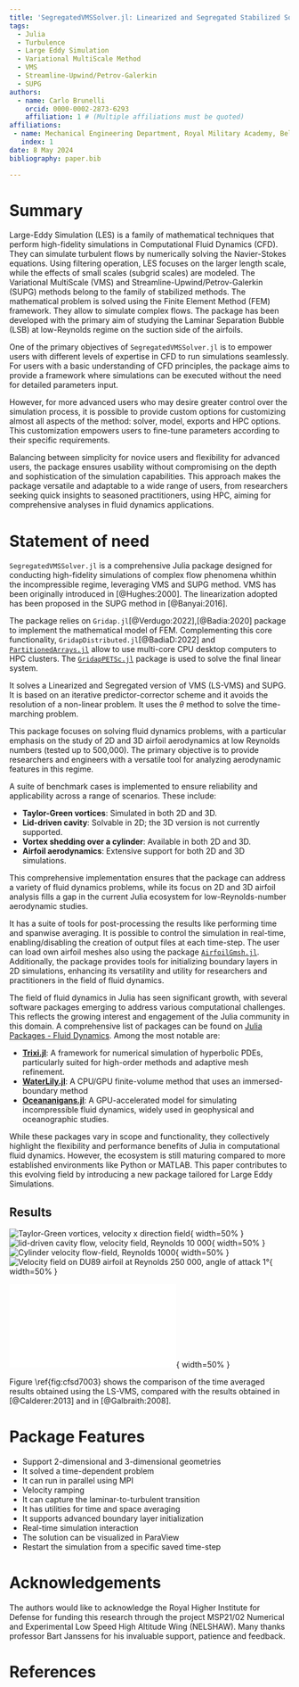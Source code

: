 ```yaml
---
title: 'SegregatedVMSSolver.jl: Linearized and Segregated Stabilized Solver for Large Eddy Simulation in Julia'
tags:
  - Julia
  - Turbulence
  - Large Eddy Simulation
  - Variational MultiScale Method
  - VMS
  - Streamline-Upwind/Petrov-Galerkin
  - SUPG
authors:
  - name: Carlo Brunelli
    orcid: 0000-0002-2873-6293
    affiliation: 1 # (Multiple affiliations must be quoted)
affiliations:
 - name: Mechanical Engineering Department, Royal Military Academy, Belgium
   index: 1
date: 8 May 2024
bibliography: paper.bib

---
```


# Summary
Large-Eddy Simulation (LES) is a family of mathematical techniques that perform high-fidelity simulations in Computational Fluid Dynamics (CFD). They can simulate turbulent flows by numerically solving the Navier-Stokes equations. Using filtering operation, LES focuses on the larger length scale, while the effects of small scales (subgrid scales) are modeled. The Variational MultiScale (VMS) and Streamline-Upwind/Petrov-Galerkin (SUPG) methods belong to the family of stabilized methods. The mathematical problem is solved using the Finite Element Method (FEM) framework. They allow to simulate complex flows. The package has been developed with the primary aim of studying the Laminar Separation Bubble (LSB) at low-Reynolds regime on the suction side of the airfoils. 

One of the primary objectives of `SegregatedVMSSolver.jl` is to empower users with different levels of expertise in CFD to run simulations seamlessly. For users with a basic understanding of CFD principles, the package aims to provide a framework where simulations can be executed without the need for detailed parameters input. 

However, for more advanced users who may desire greater control over the simulation process, it is possible to provide custom options for customizing almost all aspects of the method: solver, model, exports and HPC options. This customization empowers users to fine-tune parameters according to their specific requirements.

Balancing between simplicity for novice users and flexibility for advanced users, the package ensures usability without compromising on the depth and sophistication of the simulation capabilities. This approach makes the package versatile and adaptable to a wide range of users, from researchers seeking quick insights to seasoned practitioners, using HPC, aiming for comprehensive analyses in fluid dynamics applications.


# Statement of need
`SegregatedVMSSolver.jl` is a comprehensive Julia package designed for conducting high-fidelity simulations of complex flow phenomena whithin the incompressible regime, leveraging VMS and SUPG method. VMS has been originally introduced in [@Hughes:2000]. The linearization adopted has been proposed in the SUPG method in [@Banyai:2016].

The package relies on `Gridap.jl`[@Verdugo:2022],[@Badia:2020] package to implement the mathematical model of FEM. Complementing this core functionality, `GridapDistributed.jl`[@BadiaD:2022] and [`PartitionedArrays.jl`](https://github.com/fverdugo/PartitionedArrays.jl) allow to use multi-core CPU desktop computers to HPC clusters. The [`GridapPETSc.jl`](https://github.com/gridap/GridapPETSc.jl) package is used to solve the final linear system. 

It solves a Linearized and Segregated version of VMS (LS-VMS) and SUPG. It is based on an iterative predictor-corrector scheme and it avoids the resolution of a non-linear problem.
It uses the $\theta$ method to solve the time-marching problem. 

This package focuses on solving fluid dynamics problems, with a particular emphasis on the study of 2D and 3D airfoil aerodynamics at low Reynolds numbers (tested up to 500,000). The primary objective is to provide researchers and engineers with a versatile tool for analyzing aerodynamic features in this regime.

A suite of benchmark cases is implemented to ensure reliability and applicability across a range of scenarios. These include:
- **Taylor-Green vortices**: Simulated in both 2D and 3D.
- **Lid-driven cavity**: Solvable in 2D; the 3D version is not currently supported.
- **Vortex shedding over a cylinder**: Available in both 2D and 3D.
- **Airfoil aerodynamics**: Extensive support for both 2D and 3D simulations.

This comprehensive implementation ensures that the package can address a variety of fluid dynamics problems, while its focus on 2D and 3D airfoil analysis fills a gap in the current Julia ecosystem for low-Reynolds-number aerodynamic studies.


It has a suite of tools for post-processing the results like performing time and spanwise averaging. It is possible to control the simulation in real-time, enabling/disabling the creation of output files at each time-step. The user can load own airfoil meshes also using the package [`AirfoilGmsh.jl`](https://github.com/carlodev/AirfoilGmsh.jl). Additionally, the package provides tools for initializing boundary layers in 2D simulations, enhancing its versatility and utility for researchers and practitioners in the field of fluid dynamics.

The field of fluid dynamics in Julia has seen significant growth, with several software packages emerging to address various computational challenges. This reflects the growing interest and engagement of the Julia community in this domain. A comprehensive list of packages can be found on [Julia Packages - Fluid Dynamics](https://juliapackages.com/c/fluid-dynamics). Among the most notable are:

- **[Trixi.jl](https://github.com/trixi-framework/Trixi.jl)**: A framework for numerical simulation of hyperbolic PDEs, particularly suited for high-order methods and adaptive mesh refinement.
- **[WaterLily.jl](https://github.com/WaterLily-jl/WaterLily.jl/tree/master)**: A CPU/GPU finite-volume method that uses an immersed-boundary method
- **[Oceananigans.jl](https://github.com/CliMA/Oceananigans.jl)**: A GPU-accelerated model for simulating incompressible fluid dynamics, widely used in geophysical and oceanographic studies.

While these packages vary in scope and functionality, they collectively highlight the flexibility and performance benefits of Julia in computational fluid dynamics. However, the ecosystem is still maturing compared to more established environments like Python or MATLAB. This paper contributes to this evolving field by introducing a new package tailored for Large Eddy Simulations.


## Results

![Taylor-Green vortices, velocity x direction field](images/TGx.png){ width=50%  }
![lid-driven cavity flow, velocity field, Reynolds 10 000](images/Ldx.png){ width=50%  }
![Cylinder velocity flow-field, Reynolds 1000](images/Cyx.png){ width=50%  }
![Velocity field on DU89 airfoil at Reynolds 250 000, angle of attack 1°](images/DU89U.png){ width=50%  }



![Friction coefficient on the suction side of the sd7003 airfoil, time averaged and span averaged, Reynolds 60 000, angle of attack 4°,\label{fig:cfsd7003}](images/VMS7003s.pdf){ width=50%  }

Figure \ref{fig:cfsd7003} shows the comparison of the time averaged results obtained using the LS-VMS, compared with the results obtained in [@Calderer:2013] and in [@Galbraith:2008].

# Package Features
- Support 2-dimensional and 3-dimensional geometries
- It solved a time-dependent problem
- It can run in parallel using MPI
- Velocity ramping
- It can capture the laminar-to-turbulent transition
- It has utilities for time and space averaging
- It supports advanced boundary layer initialization
- Real-time simulation interaction
- The solution can be visualized in ParaView
- Restart the simulation from a specific saved time-step

# Acknowledgements
The authors would like to acknowledge the Royal Higher Institute for Defense for funding this research through the project MSP21/02 Numerical and Experimental Low Speed High Altitude Wing (NELSHAW).  Many thanks professor Bart Janssens for his invaluable support, patience and feedback.

# References
